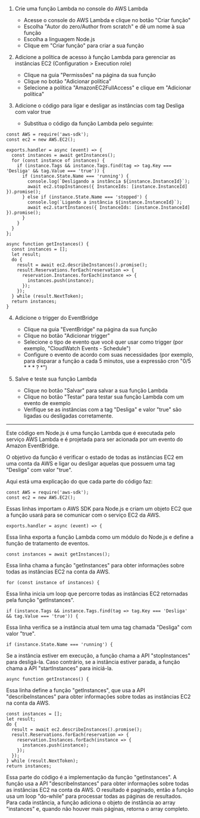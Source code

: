 1. Crie uma função Lambda no console do AWS Lambda
    
    - Acesse o console do AWS Lambda e clique no botão "Criar função"
    - Escolha "Autor do zero/Author from scratch" e dê um nome à sua função
    - Escolha a linguagem Node.js
    - Clique em "Criar função" para criar a sua função
2. Adicione a política de acesso à função Lambda para gerenciar as instâncias EC2 (Configuration > Execution role)
    
    - Clique na guia "Permissões" na página da sua função
    - Clique no botão "Adicionar política"
    - Selecione a política "AmazonEC2FullAccess" e clique em "Adicionar política"
3. Adicione o código para ligar e desligar as instâncias com tag Desliga com valor true
    
    - Substitua o código da função Lambda pelo seguinte:
    
```
const AWS = require('aws-sdk');
const ec2 = new AWS.EC2();

exports.handler = async (event) => {
  const instances = await getInstances();
  for (const instance of instances) {
    if (instance.Tags && instance.Tags.find(tag => tag.Key === 'Desliga' && tag.Value === 'true')) {
      if (instance.State.Name === 'running') {
        console.log(`Desligando a instância ${instance.InstanceId}`);
        await ec2.stopInstances({ InstanceIds: [instance.InstanceId] }).promise();
      } else if (instance.State.Name === 'stopped') {
        console.log(`Ligando a instância ${instance.InstanceId}`);
        await ec2.startInstances({ InstanceIds: [instance.InstanceId] }).promise();
      }
    }
  }
};

async function getInstances() {
  const instances = [];
  let result;
  do {
    result = await ec2.describeInstances().promise();
    result.Reservations.forEach(reservation => {
      reservation.Instances.forEach(instance => {
        instances.push(instance);
      });
    });
  } while (result.NextToken);
  return instances;
}
```

4. Adicione o trigger do EventBridge
    
    - Clique na guia "EventBridge" na página da sua função
    - Clique no botão "Adicionar trigger"
    - Selecione o tipo de evento que você quer usar como trigger (por exemplo, "CloudWatch Events - Schedule")
    - Configure o evento de acordo com suas necessidades (por exemplo, para disparar a função a cada 5 minutos, use a expressão cron "0/5 \* \* \* ? \*")
5. Salve e teste sua função Lambda
    
    - Clique no botão "Salvar" para salvar a sua função Lambda
    - Clique no botão "Testar" para testar sua função Lambda com um evento de exemplo
    - Verifique se as instâncias com a tag "Desliga" e valor "true" são ligadas ou desligadas corretamente.
---
Este código em Node.js é uma função Lambda que é executada pelo serviço AWS Lambda e é projetada para ser acionada por um evento do Amazon EventBridge.

O objetivo da função é verificar o estado de todas as instâncias EC2 em uma conta da AWS e ligar ou desligar aquelas que possuem uma tag "Desliga" com valor "true".

Aqui está uma explicação do que cada parte do código faz:

```
const AWS = require('aws-sdk');
const ec2 = new AWS.EC2();
```

Essas linhas importam o AWS SDK para Node.js e criam um objeto EC2 que a função usará para se comunicar com o serviço EC2 da AWS.

```
exports.handler = async (event) => {
```

Essa linha exporta a função Lambda como um módulo do Node.js e define a função de tratamento de eventos.

```
const instances = await getInstances();
```

Essa linha chama a função "getInstances" para obter informações sobre todas as instâncias EC2 na conta da AWS.

```
for (const instance of instances) {
```

Essa linha inicia um loop que percorre todas as instâncias EC2 retornadas pela função "getInstances".

```
if (instance.Tags && instance.Tags.find(tag => tag.Key === 'Desliga' && tag.Value === 'true')) {
```
Essa linha verifica se a instância atual tem uma tag chamada "Desliga" com valor "true".

```
if (instance.State.Name === 'running') {
```
Se a instância estiver em execução, a função chama a API "stopInstances" para desligá-la. Caso contrário, se a instância estiver parada, a função chama a API "startInstances" para iniciá-la.
```
async function getInstances() {
```
Essa linha define a função "getInstances", que usa a API "describeInstances" para obter informações sobre todas as instâncias EC2 na conta da AWS.
```
const instances = [];
let result;
do {
  result = await ec2.describeInstances().promise();
  result.Reservations.forEach(reservation => {
    reservation.Instances.forEach(instance => {
      instances.push(instance);
    });
  });
} while (result.NextToken);
return instances;
```

Essa parte do código é a implementação da função "getInstances". A função usa a API "describeInstances" para obter informações sobre todas as instâncias EC2 na conta da AWS. O resultado é paginado, então a função usa um loop "do-while" para processar todas as páginas de resultados. Para cada instância, a função adiciona o objeto de instância ao array "instances" e, quando não houver mais páginas, retorna o array completo.
